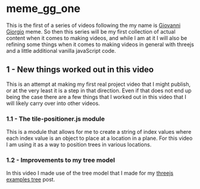 # meme_gg_one

This is the first of a series of videos following the my name is [Giovanni Giorgio](https://knowyourmeme.com/memes/my-name-is-giovanni-giorgio) meme. So then this series will be my first collection of actual content when it comes to making videos, and while I am at it I will also be refining some things when it comes to making videos in general with threejs and a little additional vanilla javaScript code.

## 1 - New things worked out in this video

This is an attempt at making my first real project video that I might publish, or at the very least it is a step in that direction. Even if that does not end up being the case there are a few things that I worked out in this video that I will likely carry over into other videos.

### 1.1 - The tile-positioner.js module

This is a module that allows for me to create a string of index values where each index value is an object to place at a location in a plane. For this video I am using it as a way to position trees in various locations.

### 1.2 - Improvements to my tree model

In this video I made use of the tree model that I made for my [threejs examples tree](https://dustinpfister.github.io/2019/07/30/threejs-examples-tree/) post.